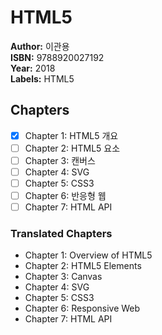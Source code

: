 # HTML5

**Author:** 이관용 <br/>
**ISBN:** 9788920027192 <br/>
**Year:** 2018 <br/>
**Labels:** HTML5

## Chapters
- [x] Chapter 1: HTML5 개요
- [ ] Chapter 2: HTML5 요소
- [ ] Chapter 3: 캔버스
- [ ] Chapter 4: SVG
- [ ] Chapter 5: CSS3
- [ ] Chapter 6: 반응형 웹
- [ ] Chapter 7: HTML API

### Translated Chapters
- Chapter 1: Overview of HTML5
- Chapter 2: HTML5 Elements
- Chapter 3: Canvas
- Chapter 4: SVG
- Chapter 5: CSS3
- Chapter 6: Responsive Web
- Chapter 7: HTML API
